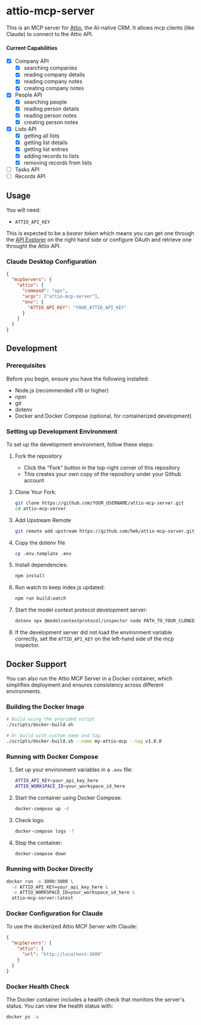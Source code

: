 # attio-mcp-server

This is an MCP server for [Attio](https://attio.com/), the AI-native CRM. It allows mcp clients (like Claude) to connect to the Attio API.

#### Current Capabilities

- [x] Company API
  - [x] searching companies
  - [x] reading company details
  - [x] reading company notes
  - [x] creating company notes
- [x] People API
  - [x] searching people
  - [x] reading person details
  - [x] reading person notes
  - [x] creating person notes
- [x] Lists API
  - [x] getting all lists
  - [x] getting list details
  - [x] getting list entries
  - [x] adding records to lists
  - [x] removing records from lists
- [ ] Tasks API
- [ ] Records API

## Usage

You will need:

- `ATTIO_API_KEY` 

This is expected to be a *bearer token* which means you can get one through the [API Explorer](https://developers.attio.com/reference/get_v2-objects) on the right hand side or configure OAuth and retrieve one throught the Attio API.


### Claude Desktop Configuration

```json
{
  "mcpServers": {
    "attio": {
      "command": "npx",
      "args": ["attio-mcp-server"],
      "env": {
        "ATTIO_API_KEY": "YOUR_ATTIO_API_KEY"
      }
    }
  }
}
```
## Development

### Prerequisites

Before you begin, ensure you have the following installed:

- Node.js (recommended v18 or higher)
- npm
- git
- dotenv
- Docker and Docker Compose (optional, for containerized development)

### Setting up Development Environment

To set up the development environment, follow these steps:

1. Fork the repository

   - Click the "Fork" button in the top-right corner of this repository
   - This creates your own copy of the repository under your Github account

1. Clone Your Fork:

   ```sh
   git clone https://github.com/YOUR_USERNAME/attio-mcp-server.git
   cd attio-mcp-server
   ```

1. Add Upstream Remote
   ```sh
   git remote add upstream https://github.com/hmk/attio-mcp-server.git
   ```

1. Copy the dotenv file
    ```sh
    cp .env.template .env
    ```

1. Install dependencies:

   ```sh
   npm install
   ```

1. Run watch to keep index.js updated:

   ```sh
   npm run build:watch
   ```

1. Start the model context protocol development server:

   ```sh
   dotenv npx @modelcontextprotocol/inspector node PATH_TO_YOUR_CLONED_REPO/dist/index.js
   ```

1. If the development server did not load the environment variable correctly, set the `ATTIO_API_KEY` on the left-hand side of the mcp inspector.

## Docker Support

You can also run the Attio MCP Server in a Docker container, which simplifies deployment and ensures consistency across different environments.

### Building the Docker Image

```sh
# Build using the provided script
./scripts/docker-build.sh

# Or build with custom name and tag
./scripts/docker-build.sh --name my-attio-mcp --tag v1.0.0
```

### Running with Docker Compose

1. Set up your environment variables in a `.env` file:

   ```sh
   ATTIO_API_KEY=your_api_key_here
   ATTIO_WORKSPACE_ID=your_workspace_id_here
   ```

2. Start the container using Docker Compose:

   ```sh
   docker-compose up -d
   ```

3. Check logs:

   ```sh
   docker-compose logs -f
   ```

4. Stop the container:

   ```sh
   docker-compose down
   ```

### Running with Docker Directly

```sh
docker run -p 3000:3000 \
  -e ATTIO_API_KEY=your_api_key_here \
  -e ATTIO_WORKSPACE_ID=your_workspace_id_here \
  attio-mcp-server:latest
```

### Docker Configuration for Claude

To use the dockerized Attio MCP Server with Claude:

```json
{
  "mcpServers": {
    "attio": {
      "url": "http://localhost:3000"
    }
  }
}
```

### Docker Health Check

The Docker container includes a health check that monitors the server's status. You can view the health status with:

```sh
docker ps -a
```